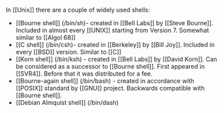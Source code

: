 In [[Unix]] there are a couple of widely used shells:
- [[Bourne shell]] (/bin/sh)- created in [[Bell Labs]] by [[Steve Bourne]]. Included in almost every [[UNIX]] starting from Version 7. Somewhat similar to [[Algol 68]]
- [[C shell]] (/bin/csh)- created in [[Berkeley]] by [[Bill Joy]]. Included in every [[BSD]] version. Similar to [[C]]
- [[Korn shell]] (/bin/ksh) - created in [[Bell Labs]] by [[David Korn]]. Can be considered as a successor to [[Bourne shell]]. First appeared in [[SVR4]]. Before that it was distributed for a fee.
- [[Bourne-again shell]] (/bin/bash) - created in accordance with [[POSIX]] standard by [[GNU]] project. Backwards compatible with [[Bourne shell]].
- [[Debian Almquist shell]] (/bin/dash)
